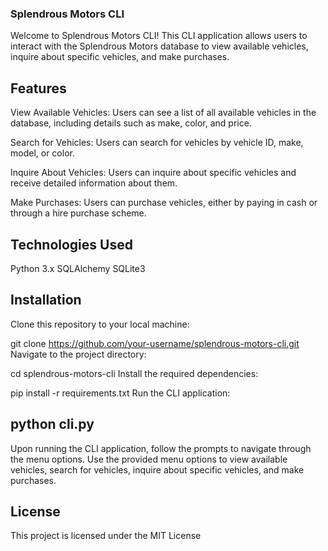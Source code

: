 ### Splendrous Motors CLI
Welcome to Splendrous Motors CLI! This CLI application allows users to interact with the Splendrous Motors database to view available vehicles, inquire about specific vehicles, and make purchases.

## Features
View Available Vehicles: Users can see a list of all available vehicles in the database, including details such as make, color, and price.

Search for Vehicles: Users can search for vehicles by vehicle ID, make, model, or color.

Inquire About Vehicles: Users can inquire about specific vehicles and receive detailed information about them.

Make Purchases: Users can purchase vehicles, either by paying in cash or through a hire purchase scheme.

## Technologies Used
Python 3.x
SQLAlchemy
SQLite3

## Installation
Clone this repository to your local machine:

git clone https://github.com/your-username/splendrous-motors-cli.git
Navigate to the project directory:

cd splendrous-motors-cli
Install the required dependencies:

pip install -r requirements.txt
Run the CLI application:

## python cli.py

Upon running the CLI application, follow the prompts to navigate through the menu options.
Use the provided menu options to view available vehicles, search for vehicles, inquire about specific vehicles, and make purchases.

## License
This project is licensed under the MIT License 